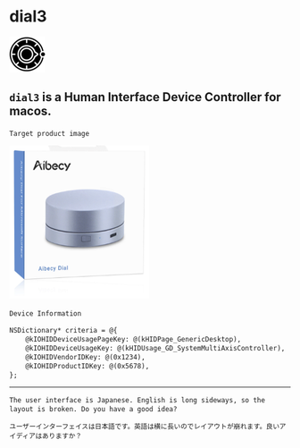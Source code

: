 # dial3
<img src="images/dial2_icon_64.png">

## `dial3` is a Human Interface Device Controller for macos.

`Target product image`


<img src="product.png" width="250">

`Device Information`


```
NSDictionary* criteria = @{
    @kIOHIDDeviceUsagePageKey: @(kHIDPage_GenericDesktop),
    @kIOHIDDeviceUsageKey: @(kHIDUsage_GD_SystemMultiAxisController),
    @kIOHIDVendorIDKey: @(0x1234),
    @kIOHIDProductIDKey: @(0x5678),
};
```

---

```
The user interface is Japanese. English is long sideways, so the layout is broken. Do you have a good idea?
```

```
ユーザーインターフェイスは日本語です。英語は横に長いのでレイアウトが崩れます。良いアイディアはありますか？
```
